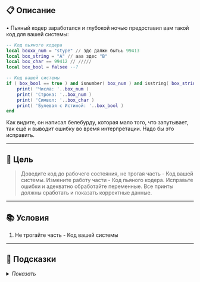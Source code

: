 ## 📋 Описание

• Пьяный кодер заработался и глубокой ночью предоставил вам такой код для вашей системы:
```lua
-- Код пьяного кодера
local boxxx_num = "stype" // здс далжн бытьь 99413
local box_string = "A" // ааа здес "B"
local box_char == 99412 // /////
local box_bool = falsee --?

-- Код вашей системы 
if ( box_bool == true ) and isnumber( box_num ) and isstring( box_string ) then
    print( 'Числа: '..box_num )
    print( 'Строка: '..box_num )
    print( 'Символ: '..box_char )
    print( 'Булевая с Истиной: '..box_bool )
end
```
Как видите, он написал белебурду, которая мало того, что запутывает, так ещё и выводит ошибку во время интерпретации. Надо бы это исправить.

--- 

## 🎯 Цель

> Доведите код до рабочего состояния, не трогая часть - Код вашей системы. 
Измените работу части - Код пьяного кодера. Исправьте ошибки и адекватно обработайте переменные.
Все принты должны сработать и показать корректные данные.

--- 

## 📚 Условия

1. Не трогайте часть - Код вашей системы

--- 

## 📂 Подсказки

<details>
<summary> <i>Показать</i> </summary>

* у одной из переменных ошибка в названий
* в Код вашей системы - почти всё вам подсказала
* Названия переменных абсолютно всё вам говорят
* У булевой переменной не забудьте "перевернуть" значение (в булевой их всего два)
</details>